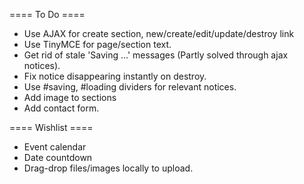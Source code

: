 ==== To Do ====
* Use AJAX for create section, new/create/edit/update/destroy link
* Use TinyMCE for page/section text.
* Get rid of stale 'Saving ...' messages (Partly solved through ajax notices).
* Fix notice disappearing instantly on destroy.
* Use #saving, #loading dividers for relevant notices.
* Add image to sections
* Add contact form.

==== Wishlist ====
* Event calendar
* Date countdown
* Drag-drop files/images locally to upload.
